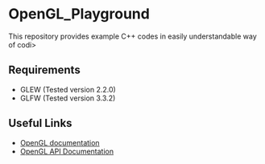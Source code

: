 # OpenGL_Playground
This repository provides example C++ codes in easily understandable way of codi>

## Requirements
- GLEW (Tested version 2.2.0)
- GLFW (Tested version 3.3.2)

## Useful Links

- [OpenGL documentation](https://www.opengl.org/documentation/)
- [OpenGL API Documentation](http://docs.gl/)

